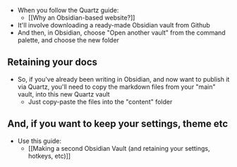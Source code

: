 - When you follow the Quartz guide:
	- [[Why an Obsidian-based website?]]
- It'll involve downloading a ready-made Obsidian vault from Github
- And then, in Obsidian, choose "Open another vault" from the command palette, and choose the new folder
## Retaining your docs
- So, if you've already been writing in Obsidian, and now want to publish it via Quartz, you'll need to copy the markdown files from your "main" vault, into this new Quartz vault
	- Just copy-paste the files into the "content" folder
## And, if you want to keep your settings, theme etc
- Use this guide:
	- [[Making a second Obsidian Vault (and retaining your settings, hotkeys, etc)]]